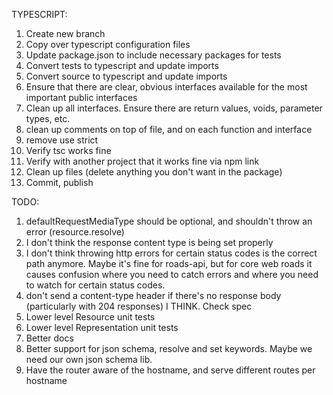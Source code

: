TYPESCRIPT:
1. Create new branch
2. Copy over typescript configuration files
3. Update package.json to include necessary packages for tests
4. Convert tests to typescript and update imports
5. Convert source to typescript and update imports
6. Ensure that there are clear, obvious interfaces available for the most important public interfaces
7. Clean up all interfaces. Ensure there are return values, voids, parameter types, etc.
8. clean up comments on top of file, and on each function and interface
9. remove use strict
10. Verify tsc works fine
11. Verify with another project that it works fine via npm link
12. Clean up files (delete anything you don't want in the package)
13. Commit, publish

TODO:
1. defaultRequestMediaType should be optional, and shouldn't throw an error (resource.resolve)
2. I don't think the response content type is being set properly
3. I don't think throwing http errors for certain status codes is the correct path anymore. Maybe it's fine for roads-api, but for core web roads it causes confusion where you need to catch errors and where you need to watch for certain status codes.
4. don't send a content-type header if there's no response body (particularly with 204 responses) I THINK. Check spec
5. Lower level Resource unit tests
6. Lower level Representation unit tests
7. Better docs
8. Better support for json schema, resolve and set keywords. Maybe we need our own json schema lib.
9. Have the router aware of the hostname, and serve different routes per hostname
